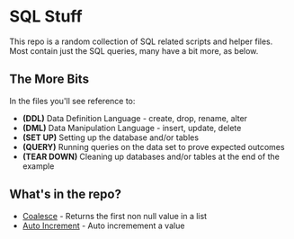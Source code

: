 # SQL Stuff
This repo is a random collection of SQL related scripts and helper files.
Most contain just the SQL queries, many have a bit more, as below.

## The More Bits
In the files you'll see reference to:

* **(DDL)** Data Definition Language - create, drop, rename, alter
* **(DML)** Data Manipulation Language - insert, update, delete
* **(SET UP)** Setting up the database and/or tables
* **(QUERY)** Running queries on the data set to prove expected outcomes
* **(TEAR DOWN)** Cleaning up databases and/or tables at the end of the example


## What's in the repo?
* [Coalesce](https://github.com/MarkCBJSS/SQL-stuff/blob/main/sql-coalesce-example.sql) - Returns the first non null value in a list
* [Auto Increment](https://github.com/MarkCBJSS/SQL-stuff/blob/main/sql-auto-increment.sql) - Auto incremement a value
